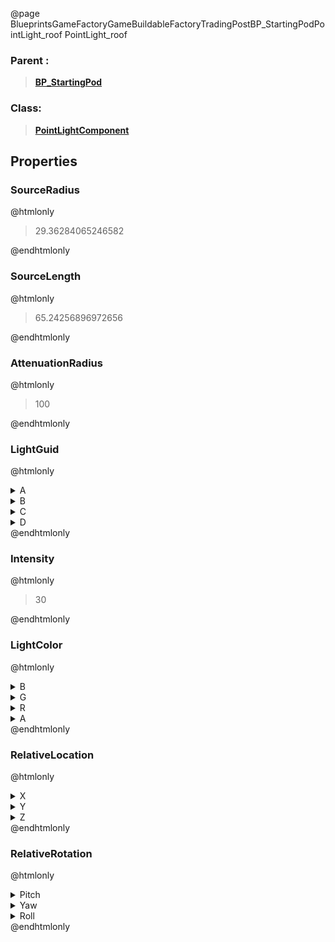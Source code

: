 @page BlueprintsGameFactoryGameBuildableFactoryTradingPostBP_StartingPodPointLight_roof PointLight_roof
### Parent :
<b><a href="_blueprints_game_factory_game_buildable_factory_trading_post_b_p__starting_pod.html"><blockquote>BP_StartingPod</blockquote></a></b>
### Class:
<b><a href="_class_script_point_light_component.html"><blockquote>PointLightComponent</blockquote></a></b>
## Properties
### SourceRadius
@htmlonly
<blockquote>29.36284065246582</blockquote>
@endhtmlonly

### SourceLength
@htmlonly
<blockquote>65.24256896972656</blockquote>
@endhtmlonly

### AttenuationRadius
@htmlonly
<blockquote>100</blockquote>
@endhtmlonly

### LightGuid
@htmlonly
<details>
 <summary>A</summary>
<blockquote>1013316473</blockquote>
</details>
<details>
 <summary>B</summary>
<blockquote>1322741750</blockquote>
</details>
<details>
 <summary>C</summary>
<blockquote>1684679834</blockquote>
</details>
<details>
 <summary>D</summary>
<blockquote>922957332</blockquote>
</details>
@endhtmlonly

### Intensity
@htmlonly
<blockquote>30</blockquote>
@endhtmlonly

### LightColor
@htmlonly
<details>
 <summary>B</summary>
<blockquote>231</blockquote>
</details>
<details>
 <summary>G</summary>
<blockquote>235</blockquote>
</details>
<details>
 <summary>R</summary>
<blockquote>100</blockquote>
</details>
<details>
 <summary>A</summary>
<blockquote>255</blockquote>
</details>
@endhtmlonly

### RelativeLocation
@htmlonly
<details>
 <summary>X</summary>
<blockquote>7.523728847503662</blockquote>
</details>
<details>
 <summary>Y</summary>
<blockquote>44.02125930786133</blockquote>
</details>
<details>
 <summary>Z</summary>
<blockquote>209.20050048828125</blockquote>
</details>
@endhtmlonly

### RelativeRotation
@htmlonly
<details>
 <summary>Pitch</summary>
<blockquote>-0.0004849433898925781</blockquote>
</details>
<details>
 <summary>Yaw</summary>
<blockquote>-89.99993896484375</blockquote>
</details>
<details>
 <summary>Roll</summary>
<blockquote>-89.9997787475586</blockquote>
</details>
@endhtmlonly

